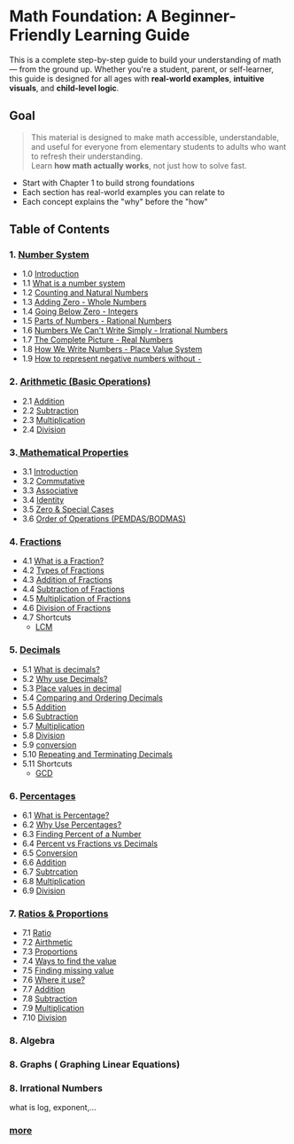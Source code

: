 # Math Foundation: A Beginner-Friendly Learning Guide

This is a complete step-by-step guide to build your understanding of math — from the ground up. Whether you're a student, parent, or self-learner, this guide is designed for all ages with **real-world examples**, **intuitive visuals**, and **child-level logic**.


## Goal
> This material is designed to make math accessible, understandable, and useful for everyone from elementary students to adults who want to refresh their understanding.  
> Learn **how math actually works**, not just how to solve fast.

* Start with Chapter 1 to build strong foundations
* Each section has real-world examples you can relate to
* Each concept explains the "why" before the "how"


## Table of Contents

### 1. [Number System](./Number_system/README.md#chapter-1-understanding-numbers-)
- 1.0 [Introduction](./Number_system/README.md#introduction)
- 1.1 [What is a number system](./Number_system/README.md#what-is-number-system)
- 1.2 [Counting and Natural Numbers](./Number_system/README.md#counting-and-natural-numbers)
- 1.3 [Adding Zero - Whole Numbers](./Number_system/README.md#adding-zero---whole-numbers)
- 1.4 [Going Below Zero - Integers](./Number_system/README.md#going-below-zero---integers)
- 1.5 [Parts of Numbers - Rational Numbers](./Number_system/README.md#parts-of-numbers---rational-numbers) 
- 1.6 [Numbers We Can't Write Simply - Irrational Numbers](./Number_system/README.md#numbers-we-cant-write-simply---irrational-numbers)
- 1.7 [The Complete Picture - Real Numbers](./Number_system/README.md#the-complete-picture---real-numbers)
- 1.8 [How We Write Numbers - Place Value System](./Number_system/README.md#how-we-write-numbers---place-value-system)
- 1.9 [How to represent negative numbers without `-`](./Number_system/BASE-2.md)


### 2. [Arithmetic (Basic Operations)](./Airthmetic/README.md#chapter-2-arithmetic)
- 2.1 [Addition](./Airthmetic/README.md#addition)
- 2.2 [Subtraction](./Airthmetic/README.md#subtraction)
- 2.3 [Multiplication](./Airthmetic/README.md#multiplication)
- 2.4 [Division](./Airthmetic/README.md#division)

### 3.[ Mathematical Properties](./properties/README.md#chapter-3-mathematical-properties)
- 3.1 [Introduction](./properties/README.md#introduction)
- 3.2 [Commutative](./properties/README.md#commutative-property)
- 3.3 [Associative ](./properties/README.md#associative-property)
- 3.4 [Identity](./properties/README.md#identity-property)
- 3.5 [Zero & Special Cases](./properties/README.md#zero--special-cases)
- 3.6 [Order of Operations (PEMDAS/BODMAS)](./properties/README.md#order-of-operations-pemdasbodmas)


### 4. [Fractions](./Fractions/README.md#chapter-4-fractions)
- 4.1 [What is a Fraction?](./Fractions/README.md#what-is-a-fraction)
- 4.2 [Types of Fractions](./Fractions/README.md#types-of-fractions)
- 4.3 [Addition of Fractions](./Fractions/README.md#addition)
- 4.4 [Subtraction of Fractions](./Fractions/README.md#subtraction)
- 4.5 [Multiplication of Fractions](./Fractions/README.md#multiplication)
- 4.6 [Division of Fractions](./Fractions/README.md#division)
- 4.7 Shortcuts
  - [LCM](./Fractions/README.md#lcm-least-common-multiple)


### 5. [Decimals](./Decimals/README.md#chapter-5-decimals)
- 5.1 [What is decimals?](./Decimals/README.md#what-is-decimal)
- 5.2 [Why use Decimals?](./Decimals/README.md#why-use-decimals)
- 5.3 [Place values in decimal](./Decimals/README.md#structure-of-a-decimal)
- 5.4 [Comparing and Ordering Decimals](./Decimals/README.md#comparing-and-ordering-decimals)
- 5.5 [Addition](./Decimals/README.md#addition)
- 5.6 [Subtraction](./Decimals/README.md#subtraction)
- 5.7 [Multiplication](./Decimals/README.md#multiplication)
- 5.8 [Division](./Decimals/README.md#division)
- 5.9 [conversion](./Decimals/README.md#conversion)
- 5.10 [Repeating and Terminating Decimals](./Decimals/README.md#terminating-decimals)
- 5.11 Shortcuts  
  - [GCD](./Decimals/README.md#gcd-greatest-common-divisior)


### 6. [Percentages](./Percentage/Readme.md#chapter-6-percentage)
- 6.1 [What is Percentage?](./Percentage/Readme.md#what-is-percentage)
- 6.2 [Why Use Percentages?](./Percentage/Readme.md#why-use-percentages)
- 6.3 [Finding Percent of a Number](./Percentage/Readme.md#how-to-calculate-percentage)
- 6.4 [Percent vs Fractions vs Decimals](./Percentage/Readme.md#percent-vs-fractions-vs-decimals)
- 6.5 [Conversion](./Percentage/Readme.md#converting)
- 6.6 [Addition](./Percentage/Readme.md#addition)
- 6.7 [Subtrcation](./Percentage/Readme.md#subtraction)
- 6.8 [Multiplication ](./Percentage/Readme.md#multiplication)
- 6.9 [Division](./Percentage/Readme.md#division)

### 7. [Ratios & Proportions](./Ratio/Readme.md#chapter-7-ratio)
- 7.1 [Ratio](./Ratio/Readme.md#what-is-ratio)
- 7.2 [Airthmetic](./Ratio/Readme.md#airthmetic)
- 7.3 [Proportions](./Ratio/Readme.md#what-is-proportions)
- 7.4 [Ways to find the value](./Ratio/Readme.md#ways-to-find-the-value)
- 7.5 [Finding missing value](./Ratio/Readme.md#finding-missing-value)
- 7.6 [Where it use?](./Ratio/Readme.md#where-it-use)
- 7.7 [Addition](./Ratio/Readme.md#addition)
- 7.8 [Subtraction](./Ratio/Readme.md#subtraction)
- 7.9 [Multiplication](./Ratio/Readme.md#in-direct-propertion-multiplication)
- 7.10 [Division](./Ratio/Readme.md#direct-proportion-division)

### 8. Algebra

### 8. Graphs ( Graphing Linear Equations)

### 8. Irrational Numbers
what is log, exponent,...

### [more](./Knows/Readme.md)